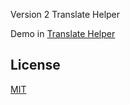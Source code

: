 Version 2 Translate Helper

Demo in [Translate Helper](https://www.mbfakouri.ir/translate-helper/)

## License

[MIT](https://choosealicense.com/licenses/mit/)
